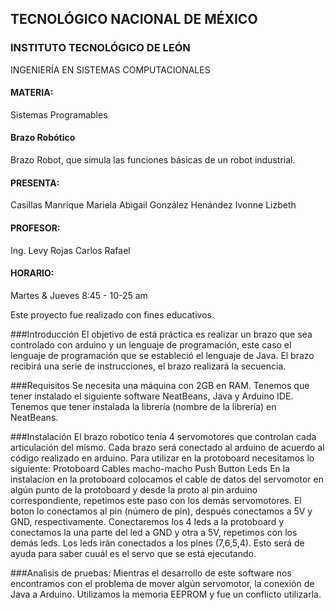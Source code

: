 ## TECNOLÓGICO NACIONAL DE MÉXICO
### INSTITUTO TECNOLÓGICO DE LEÓN
INGENIERÍA EN SISTEMAS COMPUTACIONALES
#### MATERIA:
Sistemas Programables
#### Brazo Robótico
Brazo Robot, que simula las funciones básicas de un robot industrial.
#### PRESENTA:
Casillas Manrique Mariela Abigail
González Henández Ivonne Lizbeth
#### PROFESOR:
Ing. Levy Rojas Carlos Rafael
#### HORARIO:
Martes & Jueves 8:45 - 10-25 am


Este proyecto fue realizado con fines educativos. 

###Introducción 
El objetivo de está práctica es realizar un brazo que sea controlado con arduino y un lenguaje de programación, este caso el lenguaje de programación que se estableció el lenguaje de Java. El brazo recibirá una serie de instrucciones, el brazo realizará la secuencia.

###Requisitos
Se necesita una máquina con 2GB en RAM. 
Tenemos que tener instalado el siguiente software NeatBeans, Java y Arduino IDE. 
Tenemos que tener instalada la librería (nombre de la librería) en NeatBeans. 

###Instalación 
El brazo robotico tenía 4 servomotores que controlan cada articulación del mismo. Cada brazo será conectado al arduino de acuerdo al código realizado en arduino. 
Para utilizar en la protoboard necesitamos lo siguiente: 
  Protoboard
  Cables macho-macho 
  Push Button 
  Leds 
En la instalacion en la protoboard colocamos el cable de datos del servomotor en algún punto de la protoboard y desde la proto al pin arduino correspondiente, repetimos este paso con los demás servomotores. 
El boton lo conectamos al pin (número de pin), después conectamos a 5V y GND, respectivamente. 
Conectaremos los 4 leds a la protoboard y conectamos la una parte del led a GND y otra a 5V, repetimos con los demás leds. 
Los leds irán conectados a los pines (7,6,5,4). Esto será  de ayuda para saber cuuál es el servo que se está ejecutando.

###Analisis de pruebas:
Mientras el desarrollo de este software nos encontramos con el problema de mover algún servomotor, la conexión de Java a Arduino. 
Utilizamos la memoria EEPROM y fue un conflicto utilizarla. 
